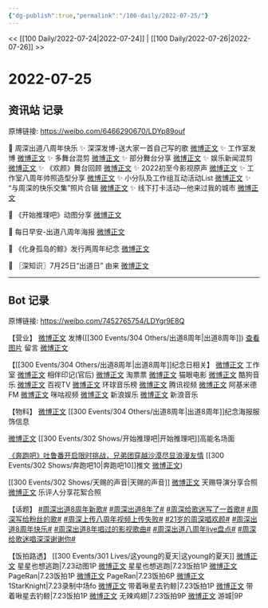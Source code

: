 ```yaml
---
{"dg-publish":true,"permalink":"/100-daily/2022-07-25/"}
---
```



<< [[100 Daily/2022-07-24\|2022-07-24]] | [[100 Daily/2022-07-26\|2022-07-26]] >>

# 2022-07-25

## 资讯站 记录

原博链接: https://weibo.com/6466290670/LDYp89ouf

🌟 周深出道八周年快乐
✨ 深深发博-送大家一首自己写的歌 [微博正文](https://m.weibo.cn/6466290670/4795241154740870)
✨ 工作室发博 [微博正文](https://m.weibo.cn/6466290670/4795098619185775)
✨ 多舞台混剪 [微博正文](https://m.weibo.cn/6466290670/4795249274127276)
✨ 部分舞台分享 [微博正文](https://m.weibo.cn/6466290670/4795108802695734)
✨ 娱乐新闻混剪 [微博正文](https://m.weibo.cn/6466290670/4795124268139024)
✨ 《欢颜》舞台回顾 [微博正文](https://m.weibo.cn/6466290670/4795103061218511)
✨ 2022初至今影视原声 [微博正文](https://m.weibo.cn/6466290670/4795103854199521)
✨ 工作室八周年帅照造型分享 [微博正文](https://m.weibo.cn/6466290670/4795106597799208)
✨ 小分队及工作组互动活动List [微博正文](https://m.weibo.cn/6466290670/4795098736887032)
✨ “与周深的快乐交集”照片合辑 [微博正文](https://m.weibo.cn/6466290670/4795140743367305)
✨ 线下打卡活动—他来过我的城市 [微博正文](https://m.weibo.cn/6466290670/4795257474521544)

🌟 《开始推理吧》动图分享 [微博正文](https://m.weibo.cn/6466290670/4795106694270683)

🌟 每日早安-出道八周年海报 [微博正文](https://m.weibo.cn/6466290670/4795032785128569)

🌟 《化身孤岛的鲸》发行两周年纪念 [微博正文](https://m.weibo.cn/6466290670/4795090344611373)

🌟 〖深知识〗7月25日“出道日” 由来 [微博正文](https://m.weibo.cn/6466290670/4795089790961502)

---
## Bot 记录

原博链接: https://weibo.com/7452765754/LDYgr9E8Q

【营业】
[微博正文](http://weibo.com/1736988591/LDXCOuFiC) 发博([[300 Events/304 Others/出道8周年\|出道8周年]])
[查看图片](https://wx1.sinaimg.cn/large/0088n2Pggy1h4jllqcirkj30u012tgod.jpg) 留言 [微博正文](http://weibo.com/1736988591/LDJEWDyEC)

【[[300 Events/304 Others/出道8周年\|出道8周年]]纪念日相关】
[微博正文](http://weibo.com/7478855230/LDTS0yoC2) 工作室
[微博正文](http://weibo.com/5248300719/LDUWLgsUF) 相伴印记(官后)
[微博正文](http://weibo.com/2095820504/LDOYbyZoS) 淘票票
[微博正文](http://weibo.com/2611607127/LDOXYf5fU) 猫眼电影
[微博正文](http://weibo.com/1665103091/LDVfDjOGw) 酷狗音乐
[微博正文](http://weibo.com/7516842376/LDUmQ964X) 百视TV
[微博正文](http://weibo.com/1674242970/LDWAQ6mkC) 环球音乐榜
[微博正文](http://weibo.com/2591595652/LDUu0gwdy) 腾讯视频
[微博正文](http://weibo.com/5201375800/LDTyJfiSO) 阿基米德FM
[微博正文](http://weibo.com/1809436135/LDTzaeejV) 咪咕视频
[微博正文](http://weibo.com/1642591402/LDSw7jsjQ) 新浪娱乐
[微博正文](http://weibo.com/1266269835/LDU1IttcR) 新浪音乐

【物料】
[微博正文](http://weibo.com/7710473200/LDTVB2K82) [[300 Events/304 Others/出道8周年\|出道8周年]]纪念海报服饰信息

[微博正文](https://weibo.com/2162247381/LDU4BfWSa) [[300 Events/302 Shows/开始推理吧\|开始推理吧]]高能名场面

[《奔跑吧》吐鲁番开启限时挑战，兄弟团穿越沙漠尽显浪漫友情](https://weibo.cn/sinaurl?u=https%3A%2F%2Fmp.weixin.qq.com%2Fs%2FjbL7TIIGpqo7Q6s34dCbGg) [[300 Events/302 Shows/奔跑吧10\|奔跑吧10]]推文
[微博正文](http://ww1.sinaimg.cn/large/006DG6X8gy1h4j83z61p7j30u01syn6o.jpg))

[[300 Events/302 Shows/天赐的声音\|天赐的声音]]
[微博正文](http://weibo.com/1846843604/LDTBYvdEU) 天赐导演分享合照
[微博正文](https://m.weibo.cn/1711437447/4795261564750601) 乐评人分享花絮合照

【话题】
[#周深出道8周年新歌#](https://s.weibo.com/weibo?q=%23%E5%91%A8%E6%B7%B1%E5%87%BA%E9%81%938%E5%91%A8%E5%B9%B4%E6%96%B0%E6%AD%8C%23)
[#周深出道8年了#](https://s.weibo.com/weibo?q=%23%E5%91%A8%E6%B7%B1%E5%87%BA%E9%81%938%E5%B9%B4%E4%BA%86%23)
[#周深给歌迷写了一首歌#](https://s.weibo.com/weibo?q=%23%E5%91%A8%E6%B7%B1%E7%BB%99%E6%AD%8C%E8%BF%B7%E5%86%99%E4%BA%86%E4%B8%80%E9%A6%96%E6%AD%8C%23)
[#周深写给粉丝的歌#](https://s.weibo.com/weibo?q=%23%E5%91%A8%E6%B7%B1%E5%86%99%E7%BB%99%E7%B2%89%E4%B8%9D%E7%9A%84%E6%AD%8C%23)
[#周深上传八周年视频上传失败#](https://s.weibo.com/weibo?q=%23%E5%91%A8%E6%B7%B1%E4%B8%8A%E4%BC%A0%E5%85%AB%E5%91%A8%E5%B9%B4%E8%A7%86%E9%A2%91%E4%B8%8A%E4%BC%A0%E5%A4%B1%E8%B4%A5%23)
[#21岁的周深唱欢颜#](https://s.weibo.com/weibo?q=%2321%E5%B2%81%E7%9A%84%E5%91%A8%E6%B7%B1%E5%94%B1%E6%AC%A2%E9%A2%9C%23)
[#周深出道8周年快乐#](https://s.weibo.com/weibo?q=%23%E5%91%A8%E6%B7%B1%E5%87%BA%E9%81%938%E5%91%A8%E5%B9%B4%E5%BF%AB%E4%B9%90%23)
[#周深出道8年唱过的影视歌曲#](https://s.weibo.com/weibo?q=%23%E5%91%A8%E6%B7%B1%E5%87%BA%E9%81%938%E5%B9%B4%E5%94%B1%E8%BF%87%E7%9A%84%E5%BD%B1%E8%A7%86%E6%AD%8C%E6%9B%B2%23)
[#周深出道八周年live盘点#](https://s.weibo.com/weibo?q=%23%E5%91%A8%E6%B7%B1%E5%87%BA%E9%81%93%E5%85%AB%E5%91%A8%E5%B9%B4live%E7%9B%98%E7%82%B9%23)
[#周深给歌迷唱深深谢谢你#](https://s.weibo.com/weibo?q=%23%E5%91%A8%E6%B7%B1%E7%BB%99%E6%AD%8C%E8%BF%B7%E5%94%B1%E6%B7%B1%E6%B7%B1%E8%B0%A2%E8%B0%A2%E4%BD%A0%23)

【饭拍路透】
[[300 Events/301 Lives/这young的夏天\|这young的夏天]]
[微博正文](http://weibo.com/5219918112/LDOYP7Bzk) 星星也想逃跑|7.23动图1P
[微博正文](http://weibo.com/5219918112/LDTt4i8GL) 星星也想逃跑|7.23饭拍1P
[微博正文](http://weibo.com/7633014126/LDT9temVS) PageRan|7.23饭拍1P
[微博正文](https://weibo.com/7633014126/LDUJ6lnZs) PageRan|7.23饭拍6P
[微博正文](https://weibo.com/7509386022/LDQi70bQR) 1StarKnight|7.23录制中场fo
[微博正文](https://weibo.com/3246571812/LDTJ567oJ) 带着啾星去钓鲸|7.23饭拍1P
[微博正文](https://weibo.com/3246571812/LDV9rbtEN) 带着啾星去钓鲸|7.23饭拍1P
[微博正文](http://weibo.com/7495641082/LDU2uipRF) 无辣鸡翅|7.23饭拍9P
[微博正文](http://weibo.com/1801743981/LDVmSuOtc) 游城|9P
